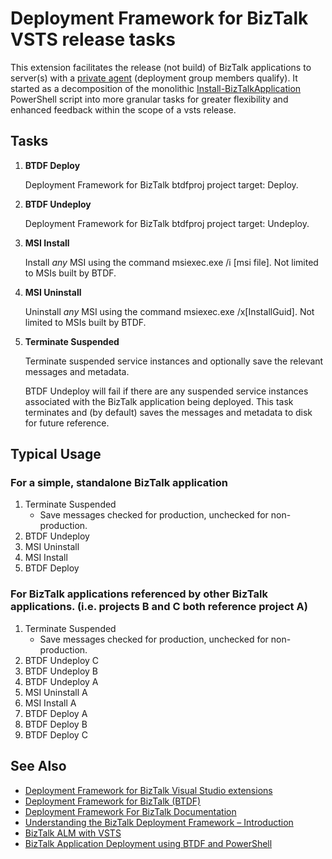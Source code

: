 # Deployment Framework for BizTalk VSTS release tasks

This extension facilitates the release (not build) of BizTalk applications to server(s) with a [private agent](https://www.visualstudio.com/en-us/docs/build/concepts/agents/agents) (deployment group members qualify).  It started as a decomposition of the monolithic [Install-BizTalkApplication](http://biztalkalm.codeplex.com/SourceControl/latest#Prod/BuildScripts/Install-BizTalkApplication.ps1) PowerShell script into more granular tasks for greater flexibility and enhanced feedback within the scope of a vsts release.


## Tasks
1. **BTDF Deploy**

   Deployment Framework for BizTalk btdfproj project target: Deploy.

1. **BTDF Undeploy**

   Deployment Framework for BizTalk btdfproj project target: Undeploy.

1. **MSI Install**

   Install *any* MSI using the command msiexec.exe /i [msi file].  Not limited to MSIs built by BTDF.

1. **MSI Uninstall**
    
    Uninstall *any* MSI using the command msiexec.exe /x[InstallGuid].  Not limited to MSIs built by BTDF.

1. **Terminate Suspended**

   Terminate suspended service instances and optionally save the relevant messages and metadata.

   BTDF Undeploy will fail if there are any suspended service instances associated with the BizTalk application being deployed.  This task terminates and (by default) saves the messages and metadata to disk for future reference.

## Typical Usage

   ### For a simple, standalone BizTalk application

   1. Terminate Suspended
       * Save messages checked for production, unchecked for non-production.
   1. BTDF Undeploy
   1. MSI Uninstall
   1. MSI Install
   1. BTDF Deploy

   ### For BizTalk applications referenced by other BizTalk applications.  (i.e. projects B and C both reference project A)

   1. Terminate Suspended
       * Save messages checked for production, unchecked for non-production.
   1. BTDF Undeploy C
   1. BTDF Undeploy B
   1. BTDF Undeploy A
   1. MSI Uninstall A
   1. MSI Install A
   1. BTDF Deploy A
   1. BTDF Deploy B
   1. BTDF Deploy C
 
## See Also
* [Deployment Framework for BizTalk Visual Studio extensions](https://marketplace.visualstudio.com/items?itemName=DeployFxForBizTalkTeam.DeploymentFrameworkforBizTalk)
* [Deployment Framework for BizTalk (BTDF)](http://biztalkdeployment.codeplex.com/)
* [Deployment Framework For BizTalk Documentation](http://www.tfabraham.com/blog/deployment-[framework-for-biztalk-documentation/)
* [Understanding the BizTalk Deployment Framework – Introduction](https://blogs.biztalk360.com/understanding-biztalk-deployment-framework-introduction/)
* [BizTalk ALM with VSTS](http://biztalkersblog.azurewebsites.net/biztalk-alm-with-visual-studio-online/)
* [BizTalk Application Deployment using BTDF and PowerShell](https://vikas15bhardwaj.wordpress.com/2015/02/06/biztalk-application-deployment-using-btdf-and-powershell/)
